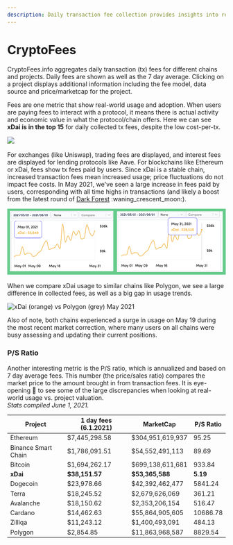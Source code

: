 ```yaml
---
description: Daily transaction fee collection provides insights into real world adoption
---
```


# CryptoFees

CryptoFees.info aggregates daily transaction (tx) fees for different chains and projects. Daily fees are shown as well as the 7 day average. Clicking on a project displays additional information including the fee model, data source and price/marketcap for the project.

Fees are one metric that show real-world usage and adoption.  When users are paying fees to interact with a protocol, it means there is actual activity and economic value in what the protocol/chain offers. Here we can see **xDai is in the top 15** for daily collected tx fees, despite the low cost-per-tx.

![](../../.gitbook/assets/xdai-position.png)

For exchanges (like Uniswap), trading fees are displayed, and interest fees are displayed for lending protocols like Aave. For blockchains like Ethereum or xDai, fees show tx fees paid by users. Since xDai is a stable chain, increased transaction fees mean increased usage; price fluctuations do not impact fee costs. In May 2021, we've seen a large increase in fees paid by users, corresponding with all time highs in transactions (and likely a boost from the latest round of [Dark Forest](../../about-xdai/project-spotlights/dark-forest.md) :waning\_crescent\_moon:).

![xDai tx fees May 2021](<../../.gitbook/assets/May growth.png>)

When we compare xDai usage to similar chains like Polygon, we see a large difference in collected fees, as well as a big gap in usage trends.

![xDai (orange) vs Polygon (grey) May 2021](<../../.gitbook/assets/polygoncompare1 (1).png>)

Also of note, both chains experienced a surge in usage on May 19 during the most recent market correction, where many users on all chains were busy assessing and updating their current positions.

### P/S Ratio

Another interesting metric is the P/S ratio, which is annualized and based on 7 day average fees. This number (the price/sales ratio) compares the market price to the amount brought in from transaction fees. It is eye-opening :eyes: to see some of the large discrepancies when looking at real-world usage vs. project valuation.  \
_Stats compiled June 1, 2021._

| Project             | 1 day fees (6.1.2021) | MarketCap        | P/S Ratio  |
| ------------------- | --------------------- | ---------------- | ---------- |
| Ethereum            | $7,445,298.58         | $304,951,619,937 | 95.25      |
| Binance Smart Chain | $1,786,091.51         | $54,552,491,113  | 89.69      |
| Bitcoin             | $1,694,262.17         | $699,138,611,681 | 933.84     |
| **xDai**            | **$38,151.57**        | **$53,365,588**  | **5.19**   |
| Dogecoin            | $23,978.66            | $42,392,462,477  | 5841.24    |
| Terra               | $18,245.52            | $2,679,626,069   | 361.21     |
| Avalanche           | $18,150.62            | $2,353,206,154   | 516.47     |
| Cardano             | $14,462.63            | $55,864,905,605  | 10686.78   |
| Zilliqa             | $11,243.12            | $1,400,493,091   | 484.13     |
| Polygon             | $2,854.85             | $11,863,968,587  | 8829.54    |

